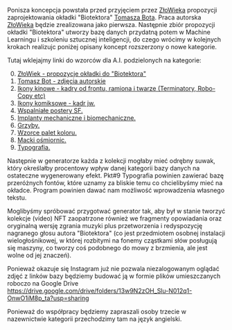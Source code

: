Ponisza koncepcja powstała przed przyjęciem przez [ZłoWieka](https://www.instagram.com/zlowiek21/) propozycji zaprojektowania okładki "Biotektora" [Tomasza Bota](https://github.com/Tomasz-Bot/Biotektor). Praca autorska [ZłoWieka](https://www.instagram.com/zlowiek21/) będzie zrealizowana jako pierwsza. Następnie zbiór propozycji okładki "Biotektora" utworzy bazę danych przydatną potem w Machine Learningu i szkoleniu sztucznej inteligencji, do czego wrócimy w kolejnych krokach realizujc poniżej opisany koncept rozszerzony o nowe kategorie.

Tutaj wklejajmy linki do wzorców dla A.I. podzielonych na kategorie:

0. [ZłoWiek - propozycje okładki do "Biotektora"](https://drive.google.com/drive/folders/1ZWgq98SSNqaZWDF1f0_NveuUHMInAruV?usp=sharing)
1. [Tomasz Bot - zdjęcia autorskie](https://drive.google.com/drive/folders/1wqwiHmvWsPlxJF6Jzh4GzjY4KJqVe5wI?usp=sharing)
2. [Ikony kinowe - kadry od frontu, ramiona i twarze (Terminatory, Robo-Copy etc)](https://drive.google.com/drive/folders/1L0sYIG3TH6QppQetwrOz53l8RlUR68io?usp=sharing)
3. [Ikony komiksowe - kadr jw.](https://drive.google.com/drive/folders/1mMQYGy8izSHBgxCRuYz_NF-QC1UOGMJt?usp=sharing)
4. [Wspalniałe postery SF.](https://drive.google.com/drive/folders/1afhSu6P0NEVEVV_qlsGqh66kFysER1os?usp=sharing)
5. [Implanty mechaniczne i biomechaniczne.](https://drive.google.com/drive/folders/1QPafq-fr3k5JM4jUCjos3cQBiJEzXRbM?usp=sharing)
6. [Grzyby.](https://drive.google.com/drive/folders/1GHpAUhozLdKPKF9s1kivog0x2ndcs9zw?usp=sharing)
7. [Wzorce palet koloru.](https://drive.google.com/drive/folders/1vd5nAjggoGrbWFtSuAnT7vS-xwD1rtRx?usp=sharing)
8. [Macki ośmiornic.](https://drive.google.com/drive/folders/1QUJtL502DmhnC9u45Zi8WStIBIhxuOfW?usp=sharing)
9. [Typografia.](https://drive.google.com/drive/folders/1LZrozRo6Mlkcm3BXloEWf01JwASG53_V?usp=sharing)

Następnie w generatorze każda z kolekcji mogłaby mieć odrębny suwak, który określałby procentowy wpływ danej kategorii bazy danych na ostateczne wygenerowany efekt. Pkt#9 Typografia powinien zawierać bazę przeróżnych fontów, które uznamy za bliskie temu co chcielibyśmy mieć na okładce. Program powinien dawać nam możliwość wprowadzenia własnego tekstu. 

Moglibyśmy spróbować przygotwać generator tak, aby był w stanie tworzyć kolekcje (video) NFT zaopatrzone również we fragmenty opowiadania oraz oryginalną wersję zgrania muzyki plus przetworzenia i redyspozycję nagranego głosu autora "Biotektora" (co jest przedmiotem osobnej instalacji wielogłośnikowej, w której rozbitymi na fonemy cząstkami słów posługują się maszyny, co tworzy coś podobnego do mowy z brzmienia, ale jest wolne od jej znaczeń).


Ponieważ okazuje się Instagram już nie pozwala niezalogowanym oglądać zdjęć z linków bazy będziemy budować ją w formie plików umieszczanych roboczo na Google Drive https://drive.google.com/drive/folders/13w9N2zOH_Slu-N012q1-OnwO1iM8p_ta?usp=sharing

Ponieważ do współpracy będziemy zapraszali osoby trzecie w nazewnictwie kategorii przechodzimy tam na język angielski.
